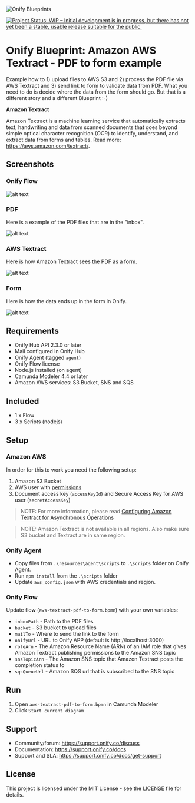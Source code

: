 ![Onify Blueprints](https://files.readme.io/8ba3f14-onify-blueprints-logo.png)

[![Project Status: WIP – Initial development is in progress, but there has not yet been a stable, usable release suitable for the public.](https://www.repostatus.org/badges/latest/wip.svg)](https://www.repostatus.org/#wip)

# Onify Blueprint: Amazon AWS Textract - PDF to form example

Example how to 1) upload files to AWS S3 and 2) process the PDF file via AWS Textract and 3) send link to form to validate data from PDF. What you need to do is decide where the data from the form should go. But that is a different story and a different Blueprint :-)

**Amazon Textract**
 
Amazon Textract is a machine learning service that automatically extracts text, handwriting and data from scanned documents that goes beyond simple optical character recognition (OCR) to identify, understand, and extract data from forms and tables. Read more: https://aws.amazon.com/textract/.


## Screenshots

### Onify Flow

![alt text](/screenshots/flow.png "Onify Flow")

### PDF

Here is a example of the PDF files that are in the "inbox".

![alt text](/screenshots/pdf.png "PDF")

### AWS Textract

Here is how Amazon Textract sees the PDF as a form.

![alt text](/screenshots/textract.png "AWS Textract")

### Form

Here is how the data ends up in the form in Onify.

![alt text](/screenshots/form.png "Form")

## Requirements

* Onify Hub API 2.3.0 or later
* Mail configured in Onify Hub
* Onify Agent (tagged `agent`)
* Onify Flow license
* Node.js installed (on agent)
* Camunda Modeler 4.4 or later 
* Amazon AWS services: S3 Bucket, SNS and SQS

## Included

* 1 x Flow
* 3 x Scripts (nodejs)

## Setup

### Amazon AWS

In order for this to work you need the following setup:

1. Amazon S3 Bucket
2. AWS user with [permissions](https://docs.aws.amazon.com/textract/latest/dg/api-async-roles.html)
3. Document access key (`accessKeyId`) and Secure Access Key for AWS user (`secretAccessKey`)

> NOTE: For more information, please read [Configuring Amazon Textract for Asynchronous Operations](https://docs.aws.amazon.com/textract/latest/dg/api-async-roles.html)

> NOTE: Amazon Textract is not available in all regions. Also make sure S3 bucket and Textract are in same region.

### Onify Agent 

* Copy files from `.\resources\agent\scripts` to `.\scripts` folder on Onify Agent.
* Run `npm install` from the `.\scripts` folder
* Update `aws_config.json` with AWS credentials and region.

### Onify Flow

Update flow (`aws-textract-pdf-to-form.bpmn`) with your own variables:

* `inboxPath` - Path to the PDF files
* `bucket` - S3 bucket to upload files
* `mailTo` - Where to send the link to the form
* `onifyUrl` - URL to Onify APP (default is http://localhost:3000)
* `roleArn` - The Amazon Resource Name (ARN) of an IAM role that gives Amazon Textract publishing permissions to the Amazon SNS topic
* `snsTopicArn` - The Amazon SNS topic that Amazon Textract posts the completion status to
* `sqsQueueUrl` - Amazon SQS url that is subscribed to the SNS topic

## Run 

1. Open `aws-textract-pdf-to-form.bpmn` in Camunda Modeler
2. Click `Start current diagram`

## Support

* Community/forum: https://support.onify.co/discuss
* Documentation: https://support.onify.co/docs
* Support and SLA: https://support.onify.co/docs/get-support

## License

This project is licensed under the MIT License - see the [LICENSE](LICENSE) file for details.
